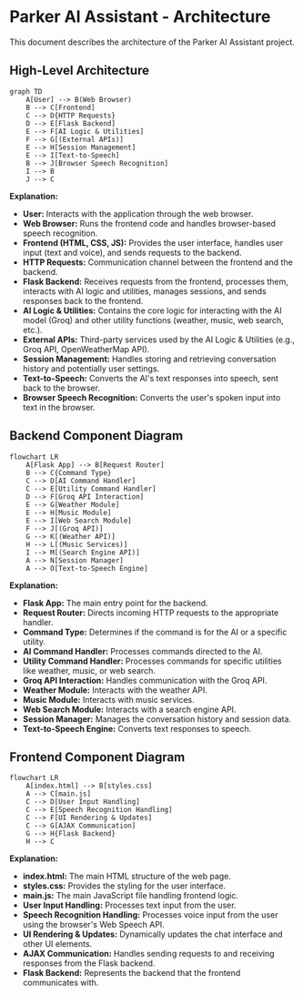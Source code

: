 # Parker AI Assistant - Architecture

This document describes the architecture of the Parker AI Assistant project.

## High-Level Architecture

```mermaid
graph TD
    A[User] --> B(Web Browser)
    B --> C[Frontend]
    C --> D{HTTP Requests}
    D --> E[Flask Backend]
    E --> F[AI Logic & Utilities]
    F --> G[(External APIs)]
    E --> H[Session Management]
    E --> I[Text-to-Speech]
    B --> J[Browser Speech Recognition]
    I --> B
    J --> C
```

**Explanation:**

- **User:** Interacts with the application through the web browser.
- **Web Browser:** Runs the frontend code and handles browser-based speech recognition.
- **Frontend (HTML, CSS, JS):** Provides the user interface, handles user input (text and voice), and sends requests to the backend.
- **HTTP Requests:** Communication channel between the frontend and the backend.
- **Flask Backend:** Receives requests from the frontend, processes them, interacts with AI logic and utilities, manages sessions, and sends responses back to the frontend.
- **AI Logic & Utilities:** Contains the core logic for interacting with the AI model (Groq) and other utility functions (weather, music, web search, etc.).
- **External APIs:** Third-party services used by the AI Logic & Utilities (e.g., Groq API, OpenWeatherMap API).
- **Session Management:** Handles storing and retrieving conversation history and potentially user settings.
- **Text-to-Speech:** Converts the AI's text responses into speech, sent back to the browser.
- **Browser Speech Recognition:** Converts the user's spoken input into text in the browser.

## Backend Component Diagram

```mermaid
flowchart LR
    A[Flask App] --> B[Request Router]
    B --> C{Command Type}
    C --> D[AI Command Handler]
    C --> E[Utility Command Handler]
    D --> F[Groq API Interaction]
    E --> G[Weather Module]
    E --> H[Music Module]
    E --> I[Web Search Module]
    F --> J[(Groq API)]
    G --> K[(Weather API)]
    H --> L[(Music Services)]
    I --> M[(Search Engine API)]
    A --> N[Session Manager]
    A --> O[Text-to-Speech Engine]
```

**Explanation:**

- **Flask App:** The main entry point for the backend.
- **Request Router:** Directs incoming HTTP requests to the appropriate handler.
- **Command Type:** Determines if the command is for the AI or a specific utility.
- **AI Command Handler:** Processes commands directed to the AI.
- **Utility Command Handler:** Processes commands for specific utilities like weather, music, or web search.
- **Groq API Interaction:** Handles communication with the Groq API.
- **Weather Module:** Interacts with the weather API.
- **Music Module:** Interacts with music services.
- **Web Search Module:** Interacts with a search engine API.
- **Session Manager:** Manages the conversation history and session data.
- **Text-to-Speech Engine:** Converts text responses to speech.

## Frontend Component Diagram

```mermaid
flowchart LR
    A[index.html] --> B[styles.css]
    A --> C[main.js]
    C --> D[User Input Handling]
    C --> E[Speech Recognition Handling]
    C --> F[UI Rendering & Updates]
    C --> G[AJAX Communication]
    G --> H{Flask Backend}
    H --> C
```

**Explanation:**

- **index.html:** The main HTML structure of the web page.
- **styles.css:** Provides the styling for the user interface.
- **main.js:** The main JavaScript file handling frontend logic.
- **User Input Handling:** Processes text input from the user.
- **Speech Recognition Handling:** Processes voice input from the user using the browser's Web Speech API.
- **UI Rendering & Updates:** Dynamically updates the chat interface and other UI elements.
- **AJAX Communication:** Handles sending requests to and receiving responses from the Flask backend.
- **Flask Backend:** Represents the backend that the frontend communicates with.
